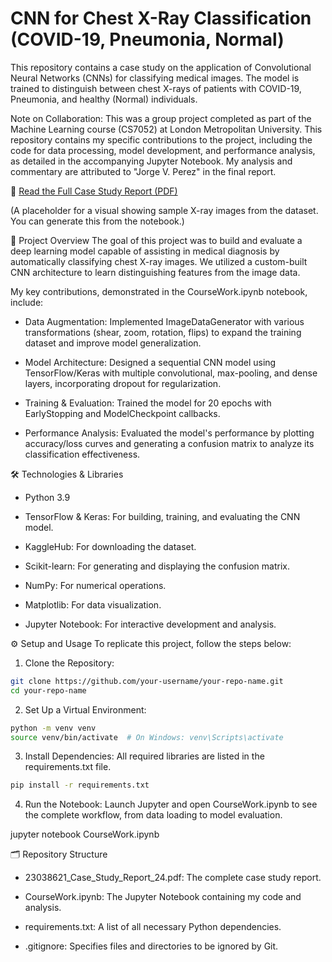 # CNN for Chest X-Ray Classification (COVID-19, Pneumonia, Normal)
This repository contains a case study on the application of Convolutional Neural Networks (CNNs) for classifying medical images. The model is trained to distinguish between chest X-rays of patients with COVID-19, Pneumonia, and healthy (Normal) individuals.

Note on Collaboration: This was a group project completed as part of the Machine Learning course (CS7052) at London Metropolitan University. This repository contains my specific contributions to the project, including the code for data processing, model development, and performance analysis, as detailed in the accompanying Jupyter Notebook. My analysis and commentary are attributed to "Jorge V. Perez" in the final report.

📄 [Read the Full Case Study Report (PDF)]()


(A placeholder for a visual showing sample X-ray images from the dataset. You can generate this from the notebook.)

📜 Project Overview
The goal of this project was to build and evaluate a deep learning model capable of assisting in medical diagnosis by automatically classifying chest X-ray images. We utilized a custom-built CNN architecture to learn distinguishing features from the image data.

My key contributions, demonstrated in the CourseWork.ipynb notebook, include:

- Data Augmentation: Implemented ImageDataGenerator with various transformations (shear, zoom, rotation, flips) to expand the training dataset and improve model generalization.

- Model Architecture: Designed a sequential CNN model using TensorFlow/Keras with multiple convolutional, max-pooling, and dense layers, incorporating dropout for regularization.

- Training & Evaluation: Trained the model for 20 epochs with EarlyStopping and ModelCheckpoint callbacks.

- Performance Analysis: Evaluated the model's performance by plotting accuracy/loss curves and generating a confusion matrix to analyze its classification effectiveness.

🛠️ Technologies & Libraries
- Python 3.9

- TensorFlow & Keras: For building, training, and evaluating the CNN model.

- KaggleHub: For downloading the dataset.

- Scikit-learn: For generating and displaying the confusion matrix.

- NumPy: For numerical operations.

- Matplotlib: For data visualization.

- Jupyter Notebook: For interactive development and analysis.

⚙️ Setup and Usage
To replicate this project, follow the steps below:

1. Clone the Repository:

```bash
git clone https://github.com/your-username/your-repo-name.git
cd your-repo-name
```

2. Set Up a Virtual Environment:

```bash
python -m venv venv
source venv/bin/activate  # On Windows: venv\Scripts\activate
```

3. Install Dependencies: All required libraries are listed in the requirements.txt file.

```bash
pip install -r requirements.txt
```

4. Run the Notebook:
Launch Jupyter and open CourseWork.ipynb to see the complete workflow, from data loading to model evaluation.

jupyter notebook CourseWork.ipynb

🗂️ Repository Structure
- 23038621_Case_Study_Report_24.pdf: The complete case study report.

- CourseWork.ipynb: The Jupyter Notebook containing my code and analysis.

- requirements.txt: A list of all necessary Python dependencies.

- .gitignore: Specifies files and directories to be ignored by Git.
